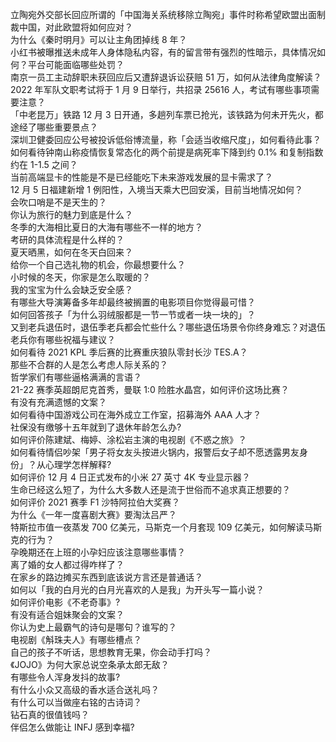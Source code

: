 立陶宛外交部长回应所谓的「中国海关系统移除立陶宛」事件时称希望欧盟出面制裁中国，对此欧盟将如何应对？  
为什么《秦时明月》可以让主角团掉线 8 年？  
小红书被曝推送未成年人身体隐私内容，有的留言带有强烈的性暗示，具体情况如何？平台可能面临哪些处罚？  
南京一员工主动辞职未获回应后又遭辞退诉讼获赔 51 万，如何从法律角度解读？  
2022 年军队文职考试将于 1 月 9 日举行，共招录 25616 人，考试有哪些事项需要注意？  
「中老昆万」铁路 12 月 3 日开通，多趟列车票已抢光，该铁路为何未开先火，都途经了哪些重要景点？  
深圳卫健委回应公号被投诉低俗博流量，称「会适当收缩尺度」，如何看待此事？  
如何看待钟南山称疫情恢复常态化的两个前提是病死率下降到约 0.1% 和复制指数约在 1-1.5 之间？  
当前高端显卡的性能是不是已经能吃下未来游戏发展的显卡需求了？  
12 月 5 日福建新增 1 例阳性，入境当天乘大巴回安溪，目前当地情况如何？  
会吹口哨是不是天生的？  
你认为旅行的魅力到底是什么？  
冬季的大海相比夏日的大海有哪些不一样的地方？  
考研的具体流程是什么样的？  
夏天晒黑，如何在冬天白回来？  
给你一个自己选礼物的机会，你最想要什么？  
小时候的冬天，你家是怎么取暖的？  
我的宝宝为什么会缺乏安全感？  
有哪些大导演筹备多年却最终被搁置的电影项目你觉得最可惜？  
如何回答孩子「为什么羽绒服都是一节一节或者一块一块的」？  
又到老兵退伍时，退伍季老兵都会忙些什么？哪些退伍场景令你终身难忘？对退伍老兵你有哪些祝福与建议？  
如何看待 2021 KPL 季后赛的比赛重庆狼队零封长沙 TES.A？  
那些不合群的人是怎么考虑人际关系的？  
哲学家们有哪些逼格满满的言语？  
21-22 赛季英超朗尼克首秀，曼联 1:0 险胜水晶宫，如何评价这场比赛？  
有没有充满遗憾的文案？  
如何看待中国游戏公司在海外成立工作室，招募海外 AAA 人才？  
社保没有缴够十五年就到了退休年龄怎么办?  
如何评价陈建斌、梅婷、涂松岩主演的电视剧《不惑之旅》？  
如何看待情侣吵架「男子将女友头按进火锅内，报警后女子却不愿透露男友身份」？从心理学怎样解释?  
如何评价 12 月 4 日正式发布的小米 27 英寸 4K 专业显示器？  
生命已经这么短了，为什么大多数人还是流于世俗而不追求真正想要的？  
如何评价 2021 赛季 F1 沙特阿拉伯大奖赛？  
为什么《一年一度喜剧大赛》要淘汰吕严？  
特斯拉市值一夜蒸发 700 亿美元，马斯克一个月套现 109 亿美元，如何解读马斯克的行为？  
孕晚期还在上班的小孕妇应该注意哪些事情？  
离了婚的女人都过得咋样了？  
在家乡的路边摊买东西到底该说方言还是普通话？  
如何以「我的白月光的白月光喜欢的人是我」为开头写一篇小说？  
如何评价电影《不老奇事》?  
有没有适合姐妹聚会的文案？  
你认为史上最霸气的诗句是哪句？谁写的？  
电视剧《斛珠夫人》有哪些槽点？  
自己的孩子不听话，思想教育无果，你会动手打吗？  
《JOJO》为何大家总说空条承太郎无敌？  
有哪些令人浑身发抖的故事?  
有什么小众又高级的香水适合送礼吗？  
有什么可以当做座右铭的古诗词？  
钻石真的很值钱吗？  
伴侣怎么做能让 INFJ 感到幸福?  
